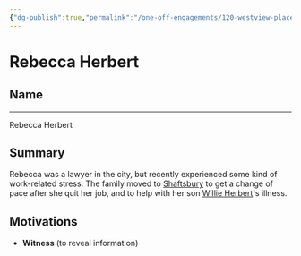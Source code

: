 ```yaml
---
{"dg-publish":true,"permalink":"/one-off-engagements/120-westview-place/bystanders/rebecca-herbert/","tags":["bystander","120WestviewPlace","one-off"],"created":"2024-08-21T17:33:32.000-04:00","updated":"2025-02-19T07:56:04.597-05:00"}
---
```


# Rebecca Herbert

## Name
----
Rebecca Herbert

## Summary
Rebecca was a lawyer in the city, but recently experienced some kind of work-related stress. The family moved to [Shaftsbury](../Locations/Shaftsbury.md) to get a change of pace after she quit her job, and to help with her son [Willie Herbert](Willie%20Herbert.md)'s illness.

## Motivations
- **Witness** (to reveal information)
